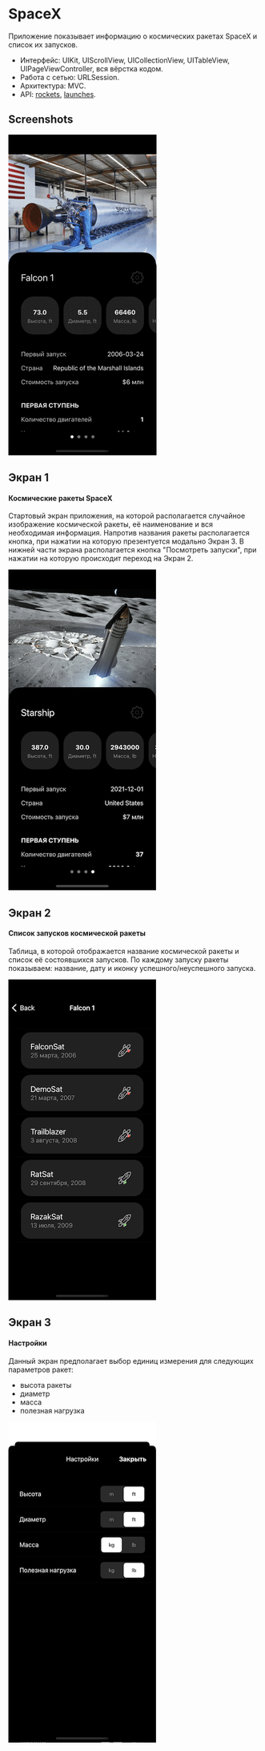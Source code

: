 SpaceX
==========

Приложение показывает информацию о космических ракетах SpaceX и список их запусков.

* Интерфейс: UIKit, UIScrollView, UICollectionView, UITableView, UIPageViewController, вся вёрстка кодом.
* Работа с сетью: URLSession.
* Архитектура: MVC.
* API: [rockets](https://api.spacexdata.com/v4/rockets), [launches](https://api.spacexdata.com/v4/launches).

## Screenshots
![SpaceX](./SpaceX.gif)

## Экран 1
#### Космические ракеты SpaceX
Стартовый экран приложения, на которой располагается случайное изображение космической ракеты, её наименование и вся необходимая информация. Напротив названия ракеты располагается кнопка, при нажатии на которую презентуется модально Экран 3. В нижней части экрана располагается кнопка "Посмотреть запуски", при нажатии на которую происходит переход на Экран 2.

<img src="./InitialScreen.png" width="295" height="640">


## Экран 2
#### Список запусков космической ракеты
Таблица, в которой отображается название космической ракеты и список её состоявшихся запусков. По каждому запуску ракеты показываем: название, дату и иконку успешного/неуспешного запуска.

<img src="./LaunchesScreen.png" width="295" height="640">


## Экран 3
#### Настройки
Данный экран предполагает выбор единиц измерения для следующих параметров ракет:
* высота ракеты
* диаметр
* масса
* полезная нагрузка

<img src="./SettingsScreen.png" width="295" height="640">
